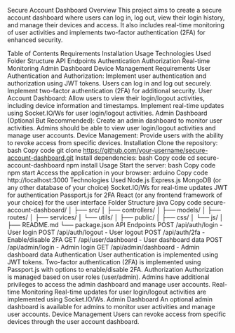 Secure Account Dashboard
Overview
This project aims to create a secure account dashboard where users can log in, log out, view their login history, and manage their devices and access. It also includes real-time monitoring of user activities and implements two-factor authentication (2FA) for enhanced security.

Table of Contents
Requirements
Installation
Usage
Technologies Used
Folder Structure
API Endpoints
Authentication
Authorization
Real-time Monitoring
Admin Dashboard
Device Management
Requirements
User Authentication and Authorization:
Implement user authentication and authorization using JWT tokens.
Users can log in and log out securely.
Implement two-factor authentication (2FA) for additional security.
User Account Dashboard:
Allow users to view their login/logout activities, including device information and timestamps.
Implement real-time updates using Socket.IO/Ws for user login/logout activities.
Admin Dashboard (Optional But Recommended):
Create an admin dashboard to monitor user activities.
Admins should be able to view user login/logout activities and manage user accounts.
Device Management:
Provide users with the ability to revoke access from specific devices.
Installation
Clone the repository:
bash
Copy code
git clone https://github.com/your-username/secure-account-dashboard.git
Install dependencies:
bash
Copy code
cd secure-account-dashboard
npm install
Usage
Start the server:
bash
Copy code
npm start
Access the application in your browser:
arduino
Copy code
http://localhost:3000
Technologies Used
Node.js
Express.js
MongoDB (or any other database of your choice)
Socket.IO/Ws for real-time updates
JWT for authentication
Passport.js for 2FA
React (or any frontend framework of your choice) for the user interface
Folder Structure
java
Copy code
secure-account-dashboard/
│
├── src/
│   ├── controllers/
│   ├── models/
│   ├── routes/
│   ├── services/
│   └── utils/
│
├── public/
│   ├── css/
│   └── js/
│
├── README.md
└── package.json
API Endpoints
POST /api/auth/login - User login
POST /api/auth/logout - User logout
POST /api/auth/2fa - Enable/disable 2FA
GET /api/user/dashboard - User dashboard data
POST /api/admin/login - Admin login
GET /api/admin/dashboard - Admin dashboard data
Authentication
User authentication is implemented using JWT tokens.
Two-factor authentication (2FA) is implemented using Passport.js with options to enable/disable 2FA.
Authorization
Authorization is managed based on user roles (user/admin).
Admins have additional privileges to access the admin dashboard and manage user accounts.
Real-time Monitoring
Real-time updates for user login/logout activities are implemented using Socket.IO/Ws.
Admin Dashboard
An optional admin dashboard is available for admins to monitor user activities and manage user accounts.
Device Management
Users can revoke access from specific devices through the user account dashboard.
